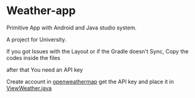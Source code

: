 # Weather-app
Primitive App with Android and Java studio system.

A project for University.

If you got Issues with the Layout or if the Gradle doesn't Sync, Copy the codes inside the files

after that You need an API key

Create account in [openweathermap](openweathermap.org) get the API key and place it in [ViewWeather.java](https://github.com/amirzarei007/Weather-app/blob/main/app/src/main/java/com/swift/weather/ViewWeather.java)


